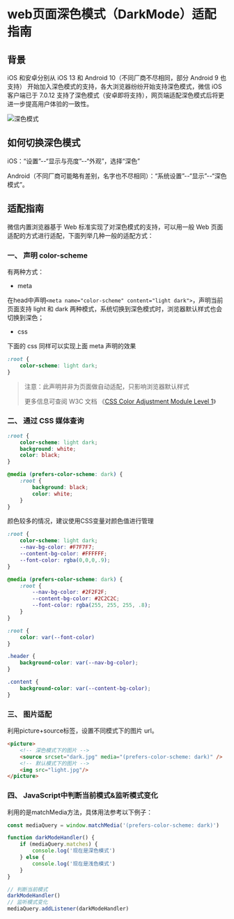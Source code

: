 # web页面深色模式（DarkMode）适配指南



## 背景

iOS 和安卓分别从 iOS 13 和 Android 10（不同厂商不尽相同，部分 Android 9 也支持） 开始加入深色模式的支持，各大浏览器纷纷开始支持深色模式，微信 iOS 客户端已于 7.0.12 支持了深色模式（安卓即将支持），网页端适配深色模式后将更进一步提高用户体验的一致性。

![深色模式](https://www.w3cplus.com/sites/default/files/blogs/2019/1905/css-dark-mode-1.gif)


## 如何切换深色模式

iOS：“设置”--“显示与亮度”--“外观”，选择“深色”

Android（不同厂商可能略有差别，名字也不尽相同）：“系统设置”--“显示”--“深色模式”。



## 适配指南

微信内置浏览器基于 Web 标准实现了对深色模式的支持，可以用一般 Web 页面适配的方式进行适配，下面列举几种一般的适配方式：


### 一、 声明 color-scheme

有两种方式：

- meta

在head中声明`<meta name="color-scheme" content="light dark">`，声明当前页面支持 light 和 dark 两种模式，系统切换到深色模式时，浏览器默认样式也会切换到深色；

- css

下面的 css 同样可以实现上面 meta 声明的效果

```css
:root {
    color-scheme: light dark;
}
```

> 注意：此声明并非为页面做自动适配，只影响浏览器默认样式
> 
> 更多信息可查阅 W3C 文档 《[CSS Color Adjustment Module Level 1](https://drafts.csswg.org/css-color-adjust-1/)》


### 二、 通过 CSS 媒体查询

```css
:root {
    color-scheme: light dark;
    background: white;
    color: black;
}

@media (prefers-color-scheme: dark) {
    :root {
        background: black;
        color: white;
    }
}
```

颜色较多的情况，建议使用CSS变量对颜色值进行管理

```css
:root {
    color-scheme: light dark;
    --nav-bg-color: #F7F7F7;
    --content-bg-color: #FFFFFF;
    --font-color: rgba(0,0,0,.9);
}

@media (prefers-color-scheme: dark) {
    :root {
        --nav-bg-color: #2F2F2F;
        --content-bg-color: #2C2C2C;
        --font-color: rgba(255, 255, 255, .8);
    }
}

:root {
    color: var(--font-color)
}

.header {
    background-color: var(--nav-bg-color);
}

.content {
    background-color: var(--content-bg-color);
}
```


### 三、 图片适配

利用picture+source标签，设置不同模式下的图片 url。

```html
<picture>
    <!-- 深色模式下的图片 -->
    <source srcset="dark.jpg" media="(prefers-color-scheme: dark)" />
    <!-- 默认模式下的图片 -->
    <img src="light.jpg"/>
</picture>
```


### 四、 JavaScript中判断当前模式&监听模式变化

利用的是matchMedia方法，具体用法参考以下例子：

```js
const mediaQuery = window.matchMedia('(prefers-color-scheme: dark)')

function darkModeHandler() {
    if (mediaQuery.matches) {
        console.log('现在是深色模式')
    } else {
        console.log('现在是浅色模式')
    }
}

// 判断当前模式
darkModeHandler()
// 监听模式变化
mediaQuery.addListener(darkModeHandler)
```

